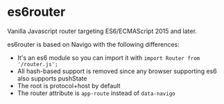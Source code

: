 # es6router
Vanilla Javascript router targeting ES6/ECMAScript 2015 and later.

es6router is based on Navigo with the following differences:

* It's an es6 module so you can import it with `import Router from '/router.js';`
* All hash-based support is removed since any browser supporting es6 also supports pushState
* The root is protocol+host by default
* The router attribute is `app-route` instead of `data-navigo`
